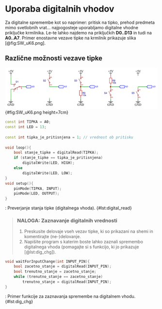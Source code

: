 # Uporaba digitalnih vhodov

Za digitalne spremembe kot so naprimer: pritisk na tipko, prehod predmeta mimo svetlobnih vrat... najpogosteje uporabljamo digitalne vhodne priključke krmilnika. Le-te lahko najdemo na priključkih **D0..D13** in tudi na **A0..A7**. Primer enostavne vezave tipke na krmilnik prikazuje slika [@fig:SW_uK6.png].

## Različne možnosti vezave tipke

![Vezava tipke na digitalni vhod krmilnika Arduino.](./slike/PBSw_All.png){#fig:SW_uK6.png height=7cm}


```cpp
const int TIPKA = A0;
const int LED = 13;

const int tipka_je_pritisnjena = 1; // vrednost ob pritisku

void loop(){
    bool stanje_tipke = digitalRead(TIPKA);
    if (stanje_tipke == tipka_je_pritisnjena)
        digitalWrite(LED, HIGH);
    else
        digitalWrite(LED, LOW);
}
void setup(){
    pinMode(TIPKA, INPUT);
    pinMode(LED, OUTPUT);
}
```
: Preverjanje stanja tipke (digitalnega vhoda). {#lst:digital_read}

> ### NALOGA: Zaznavanje digitalnih vrednosti
>
> 1. Preskusite delovaje vseh vezav tipke, ki so prikazani na shemi in komentirajte (ne-)delovanje.
> 2. Napišite program s katerim boste lahko zaznali spremembo digitalnega vhoda (pomagajte si s funkcijo, ki jo prikazuje [@lst:dig_chg]).

```cpp
void waitForInputChange(int INPUT_PIN){
    bool zacetno_stanje = digitalRead(INPUT_PIN);
    bool trenutno_stanje = zacetno_stanje;
    while (trenutno_stanje == zacetno_stanje)
        trenutno_stanje = digitalRead(INPUT_PIN);
}
```
: Primer funkcije za zaznavanja spremembe na digitalnem vhodu. {#lst:dig_chg}
